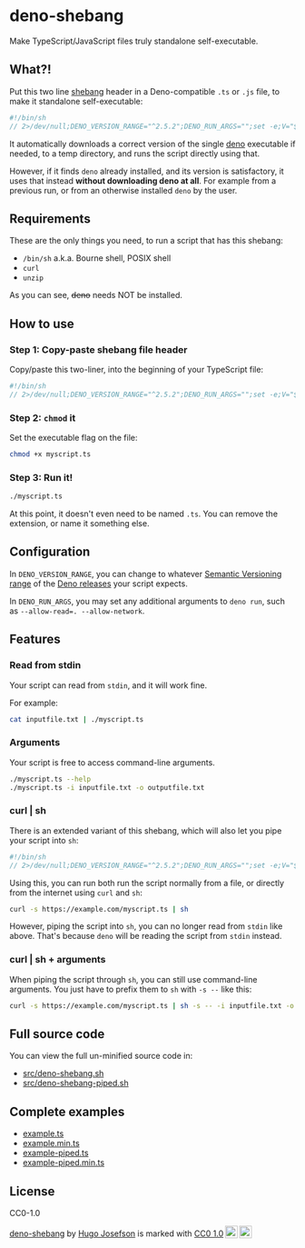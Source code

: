 # deno-shebang

Make TypeScript/JavaScript files truly standalone self-executable.

## What?!

Put this two line [shebang](https://en.wikipedia.org/wiki/Shebang_(Unix)) header
in a Deno-compatible `.ts` or `.js` file, to make it standalone self-executable:

```typescript
#!/bin/sh
// 2>/dev/null;DENO_VERSION_RANGE="^2.5.2";DENO_RUN_ARGS="";set -e;V="$DENO_VERSION_RANGE";A="$DENO_RUN_ARGS";h(){ [ -x "$(command -v "$1" 2>&1)" ];};g(){ u="$([ "$(id -u)" != 0 ]&&echo sudo||:)";if h brew;then echo "brew install $1";elif h apt;then echo "($u apt update && $u DEBIAN_FRONTEND=noninteractive apt install -y $1)";elif h yum;then echo "$u yum install -y $1";elif h pacman;then echo "$u pacman -yS --noconfirm $1";elif h opkg-install;then echo "$u opkg-install $1";fi;};p(){ q="$(g "$1")";if [ -z "$q" ];then echo "Please install '$1' manually, then try again.">&2;exit 1;fi;eval "o=\"\$(set +o)\";set -x;$q;set +x;eval \"\$o\"">&2;};f(){ h "$1"||p "$1";};w(){ [ -n "$1" ] && "$1" -V >/dev/null 2>&1;};U="$(l=$(printf "%s" "$V"|wc -c);for i in $(seq 1 $l);do c=$(printf "%s" "$V"|cut -c $i);printf '%%%02X' "'$c";done)";D="$(w "$(command -v deno||:)"||:)";t(){ i="$(if h findmnt;then findmnt -Ononoexec,noro -ttmpfs -nboAVAIL,TARGET|sort -rn|while IFS=$'\n\t ' read -r a m;do [ "$a" -ge 150000000 ]&&[ -d "$m" ]&&printf %s "$m"&&break||:;done;fi)";printf %s "${i:-"${TMPDIR:-/tmp}"}";};s(){ deno eval "import{satisfies as e}from'https://deno.land/x/semver@v1.4.1/mod.ts';Deno.exit(e(Deno.version.deno,'$V')?0:1);">/dev/null 2>&1;};e(){ R="$(t)/deno-range-$V/bin";mkdir -p "$R";export PATH="$R:$PATH";s&&return;f curl;v="$(curl -sSfL "https://semver-version.deno.dev/api/github/denoland/deno/$U")";i="$(t)/deno-$v";ln -sf "$i/bin/deno" "$R/deno";s && return;f unzip;([ "${A#*-q}" != "$A" ]&&exec 2>/dev/null;curl -fsSL https://deno.land/install.sh|DENO_INSTALL="$i" sh -s $DENO_INSTALL_ARGS "$v"|grep -iv discord>&2);};e;exec deno run $A "$0" "$@"
```

It automatically downloads a correct version of the single
[deno](https://deno.land/) executable if needed, to a temp directory, and runs
the script directly using that.

However, if it finds `deno` already installed, and its version is satisfactory,
it uses that instead **without downloading deno at all**. For example from a
previous run, or from an otherwise installed `deno` by the user.

## Requirements

These are the only things you need, to run a script that has this shebang:

- `/bin/sh` a.k.a. Bourne shell, POSIX shell
- `curl`
- `unzip`

As you can see, ~~deno~~ needs NOT be installed.

## How to use

### Step 1: Copy-paste shebang file header

Copy/paste this two-liner, into the beginning of your TypeScript file:

```typescript
#!/bin/sh
// 2>/dev/null;DENO_VERSION_RANGE="^2.5.2";DENO_RUN_ARGS="";set -e;V="$DENO_VERSION_RANGE";A="$DENO_RUN_ARGS";h(){ [ -x "$(command -v "$1" 2>&1)" ];};g(){ u="$([ "$(id -u)" != 0 ]&&echo sudo||:)";if h brew;then echo "brew install $1";elif h apt;then echo "($u apt update && $u DEBIAN_FRONTEND=noninteractive apt install -y $1)";elif h yum;then echo "$u yum install -y $1";elif h pacman;then echo "$u pacman -yS --noconfirm $1";elif h opkg-install;then echo "$u opkg-install $1";fi;};p(){ q="$(g "$1")";if [ -z "$q" ];then echo "Please install '$1' manually, then try again.">&2;exit 1;fi;eval "o=\"\$(set +o)\";set -x;$q;set +x;eval \"\$o\"">&2;};f(){ h "$1"||p "$1";};w(){ [ -n "$1" ] && "$1" -V >/dev/null 2>&1;};U="$(l=$(printf "%s" "$V"|wc -c);for i in $(seq 1 $l);do c=$(printf "%s" "$V"|cut -c $i);printf '%%%02X' "'$c";done)";D="$(w "$(command -v deno||:)"||:)";t(){ i="$(if h findmnt;then findmnt -Ononoexec,noro -ttmpfs -nboAVAIL,TARGET|sort -rn|while IFS=$'\n\t ' read -r a m;do [ "$a" -ge 150000000 ]&&[ -d "$m" ]&&printf %s "$m"&&break||:;done;fi)";printf %s "${i:-"${TMPDIR:-/tmp}"}";};s(){ deno eval "import{satisfies as e}from'https://deno.land/x/semver@v1.4.1/mod.ts';Deno.exit(e(Deno.version.deno,'$V')?0:1);">/dev/null 2>&1;};e(){ R="$(t)/deno-range-$V/bin";mkdir -p "$R";export PATH="$R:$PATH";s&&return;f curl;v="$(curl -sSfL "https://semver-version.deno.dev/api/github/denoland/deno/$U")";i="$(t)/deno-$v";ln -sf "$i/bin/deno" "$R/deno";s && return;f unzip;([ "${A#*-q}" != "$A" ]&&exec 2>/dev/null;curl -fsSL https://deno.land/install.sh|DENO_INSTALL="$i" sh -s $DENO_INSTALL_ARGS "$v"|grep -iv discord>&2);};e;exec deno run $A "$0" "$@"
```

### Step 2: `chmod` it

Set the executable flag on the file:

```sh
chmod +x myscript.ts
```

### Step 3: Run it!

```sh
./myscript.ts
```

At this point, it doesn't even need to be named `.ts`. You can remove the
extension, or name it something else.

## Configuration

In `DENO_VERSION_RANGE`, you can change to whatever
[Semantic Versioning range](https://devhints.io/semver) of the
[Deno releases](https://github.com/denoland/deno/releases) your script expects.

In `DENO_RUN_ARGS`, you may set any additional arguments to `deno run`, such as
`--allow-read=. --allow-network`.

## Features

### Read from stdin

Your script can read from `stdin`, and it will work fine.

For example:

```sh
cat inputfile.txt | ./myscript.ts
```

### Arguments

Your script is free to access command-line arguments.

```sh
./myscript.ts --help
./myscript.ts -i inputfile.txt -o outputfile.txt
```

### curl | sh

There is an extended variant of this shebang, which will also let you pipe your
script into `sh`:

```typescript
#!/bin/sh
// 2>/dev/null;DENO_VERSION_RANGE="^2.5.2";DENO_RUN_ARGS="";set -e;V="$DENO_VERSION_RANGE";A="$DENO_RUN_ARGS";h(){ [ -x "$(command -v "$1" 2>&1)" ];};g(){ u="$([ "$(id -u)" != 0 ]&&echo sudo||:)";if h brew;then echo "brew install $1";elif h apt;then echo "($u apt update && $u DEBIAN_FRONTEND=noninteractive apt install -y $1)";elif h yum;then echo "$u yum install -y $1";elif h pacman;then echo "$u pacman -yS --noconfirm $1";elif h opkg-install;then echo "$u opkg-install $1";fi;};p(){ q="$(g "$1")";if [ -z "$q" ];then echo "Please install '$1' manually, then try again.">&2;exit 1;fi;eval "o=\"\$(set +o)\";set -x;$q;set +x;eval \"\$o\"">&2;};f(){ h "$1"||p "$1";};w(){ [ -n "$1" ] && "$1" -V >/dev/null 2>&1;};U="$(l=$(printf "%s" "$V"|wc -c);for i in $(seq 1 $l);do c=$(printf "%s" "$V"|cut -c $i);printf '%%%02X' "'$c";done)";D="$(w "$(command -v deno||:)"||:)";t(){ i="$(if h findmnt;then findmnt -Ononoexec,noro -ttmpfs -nboAVAIL,TARGET|sort -rn|while IFS=$'\n\t ' read -r a m;do [ "$a" -ge 150000000 ]&&[ -d "$m" ]&&printf %s "$m"&&break||:;done;fi)";printf %s "${i:-"${TMPDIR:-/tmp}"}";};z(){ m="$(command -v "$0"||true)";l="/* 2>/dev/null";! [ -z "$m" ]&&[ -r "$m" ]&&[ "$(head -c3 "$m")" = '#!/' ]&&(read x && read y &&[ "$x" = "#!/bin/sh" ]&&[ "$l" != "${y%"$l"*}" ])<"$m";};s(){ deno eval "import{satisfies as e}from'https://deno.land/x/semver@v1.4.1/mod.ts';Deno.exit(e(Deno.version.deno,'$V')?0:1);">/dev/null 2>&1;};e(){ R="$(t)/deno-range-$V/bin";mkdir -p "$R";export PATH="$R:$PATH";s&&return;f curl;v="$(curl -sSfL "https://semver-version.deno.dev/api/github/denoland/deno/$U")";i="$(t)/deno-$v";ln -sf "$i/bin/deno" "$R/deno";s && return;f unzip;([ "${A#*-q}" != "$A" ]&&exec 2>/dev/null;curl -fsSL https://deno.land/install.sh|DENO_INSTALL="$i" sh -s $DENO_INSTALL_ARGS "$v"|grep -iv discord>&2);};e;z&&exec deno run $A "$0" "$@";exec deno run $A - "$@"<<'//🔚'
```

Using this, you can run both run the script normally from a file, or directly
from the internet using `curl` and `sh`:

```sh
curl -s https://example.com/myscript.ts | sh
```

However, piping the script into `sh`, you can no longer read from `stdin` like
above. That's because `deno` will be reading the script from `stdin` instead.

### curl | sh + arguments

When piping the script through `sh`, you can still use command-line arguments.
You just have to prefix them to `sh` with `-s --` like this:

```sh
curl -s https://example.com/myscript.ts | sh -s -- -i inputfile.txt -o outputfile.txt
```

## Full source code

You can view the full un-minified source code in:

- [src/deno-shebang.sh](src/deno-shebang.sh)
- [src/deno-shebang-piped.sh](src/deno-shebang-piped.sh)

## Complete examples

- [example.ts](example.ts)
- [example.min.ts](example.min.ts)
- [example-piped.ts](example-piped.ts)
- [example-piped.min.ts](example-piped.min.ts)

## License

CC0-1.0

<p xmlns:cc="http://creativecommons.org/ns#" xmlns:dct="http://purl.org/dc/terms/"><a property="dct:title" rel="cc:attributionURL" href="https://github.com/hugojosefson/deno-shebang">deno-shebang</a> by <a rel="cc:attributionURL dct:creator" property="cc:attributionName" href="https://www.hugojosefson.com">Hugo Josefson</a> is marked with <a href="http://creativecommons.org/publicdomain/zero/1.0?ref=chooser-v1" target="_blank" rel="license noopener noreferrer" style="display:inline-block;">CC0 1.0<img style="height:22px!important;margin-left:3px;vertical-align:text-bottom;" src="https://mirrors.creativecommons.org/presskit/icons/cc.svg?ref=chooser-v1"><img style="height:22px!important;margin-left:3px;vertical-align:text-bottom;" src="https://mirrors.creativecommons.org/presskit/icons/zero.svg?ref=chooser-v1"></a></p>
